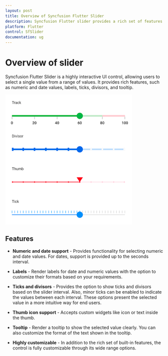 ```yaml
---
layout: post
title: Overview of Syncfusion Flutter Slider
description: Syncfusion Flutter slider provides a rich set of features such as support for numeric and date values, tooltip, labels, and ticks.
platform: Flutter
control: SfSlider
documentation: ug
---
```


# Overview of slider

Syncfusion Flutter Slider is a highly interactive UI control, allowing users to select a single value from a range of values. It provides rich features, such as numeric and date values, labels, ticks, divisors, and tooltip.

![Slider overview](images/overview/slider-overview.png)

## Features

* **Numeric and date support** - Provides functionality for selecting numeric and date values. For dates, support is provided up to the seconds interval.

* **Labels** - Render labels for date and numeric values with the option to customize their formats based on your requirements.

* **Ticks and divisors** - Provides the option to show ticks and divisors based on the slider interval. Also, minor ticks can be enabled to indicate the values between each interval. These options present the selected value in a more intuitive way for end users.

* **Thumb icon support** - Accepts custom widgets like icon or text inside the thumb.

* **Tooltip** - Render a tooltip to show the selected value clearly. You can also customize the format of the text shown in the tooltip.

* **Highly customizable** - In addition to the rich set of built-in features, the control is fully customizable through its wide range options.


